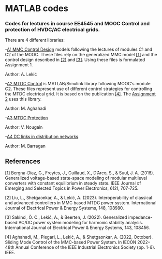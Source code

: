 # MATLAB codes
### Codes for lectures in course EE4545 and MOOC Control and protection of HVDC/AC electrical grids.
 
There are 4 different libraries:

-[A1 MMC Control Design](/MATLAB/A1%20MMC%20control%20design) models following the lectures of modules C1 and C2 of the MOOC. These files rely on the generalized MMC model [[1]](#1) and
the control design described in [[2]](#2) and [[3]](#3). Using these files is formulated Assignment 1.

Author: A. Lekić

-[A2 MTDC Control](/MATLAB/A2%20MTDC%20control) is MATLAB/Simulink library following MOOC's module C2. These files represent use of different control strategies
for controlling the MTDC electrical grid. It is based on the publication [[4]](#4). The [Assignment 2](/MATLAB/A2%20MTDC%20control/Assignment%202%20-%20MTDC%20controls.pdf) uses this library.
 
Author: M. Aghahadi 
 
-[A3 MTDC Protection](/MATLAB/A3%20MTDC%20Protection)

Author: V. Nougain

-[A4 DC links in distribution networks](/MATLAB/A4%20DC%20links%20in%20distribution%20networks)

Author: M. Barragan

## References
<a id="1">[1]</a>
Bergna-Diaz, G., Freytes, J., Guillaud, X., D’Arco, S., & Suul, J. A. (2018). Generalized voltage-based state-space modeling of modular multilevel converters with 
constant equilibrium in steady state. IEEE Journal of Emerging and Selected Topics in Power Electronics, 6(2), 707-725.

<a id="2">[2]</a> Liu, L., Shetgaonkar, A., & Lekić, A. (2023). Interoperability of classical and advanced controllers in MMC based MTDC power system. International Journal of 
Electrical Power & Energy Systems, 148, 108980.

<a id="3">[3]</a> Sakinci, Ö. C., Lekić, A., & Beerten, J. (2022). Generalized impedance-based AC/DC power system modeling for harmonic stability analysis. International Journal 
of Electrical Power & Energy Systems, 143, 108456.

<a id="4">[4]</a> Aghahadi, M., Piegari, L., Lekić, A., & Shetgaonkar, A. (2022, October). Sliding Mode Control of the MMC-based Power System. In IECON 2022–48th Annual Conference 
of the IEEE Industrial Electronics Society (pp. 1-6). IEEE.